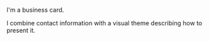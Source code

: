 I'm a business card.

I combine contact information with a visual theme describing how to present it.